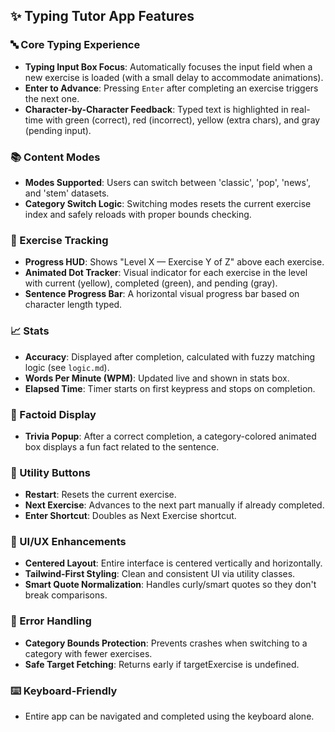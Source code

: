 ## ✨ Typing Tutor App Features

### 🔤 Core Typing Experience

* **Typing Input Box Focus**: Automatically focuses the input field when a new exercise is loaded (with a small delay to accommodate animations).
* **Enter to Advance**: Pressing `Enter` after completing an exercise triggers the next one.
* **Character-by-Character Feedback**: Typed text is highlighted in real-time with green (correct), red (incorrect), yellow (extra chars), and gray (pending input).

### 📚 Content Modes

* **Modes Supported**: Users can switch between 'classic', 'pop', 'news', and 'stem' datasets.
* **Category Switch Logic**: Switching modes resets the current exercise index and safely reloads with proper bounds checking.

### 🎯 Exercise Tracking

* **Progress HUD**: Shows "Level X — Exercise Y of Z" above each exercise.
* **Animated Dot Tracker**: Visual indicator for each exercise in the level with current (yellow), completed (green), and pending (gray).
* **Sentence Progress Bar**: A horizontal visual progress bar based on character length typed.

### 📈 Stats

* **Accuracy**: Displayed after completion, calculated with fuzzy matching logic (see `logic.md`).
* **Words Per Minute (WPM)**: Updated live and shown in stats box.
* **Elapsed Time**: Timer starts on first keypress and stops on completion.

### 💬 Factoid Display

* **Trivia Popup**: After a correct completion, a category-colored animated box displays a fun fact related to the sentence.

### 🔄 Utility Buttons

* **Restart**: Resets the current exercise.
* **Next Exercise**: Advances to the next part manually if already completed.
* **Enter Shortcut**: Doubles as Next Exercise shortcut.

### 🧠 UI/UX Enhancements

* **Centered Layout**: Entire interface is centered vertically and horizontally.
* **Tailwind-First Styling**: Clean and consistent UI via utility classes.
* **Smart Quote Normalization**: Handles curly/smart quotes so they don't break comparisons.

### 🧪 Error Handling

* **Category Bounds Protection**: Prevents crashes when switching to a category with fewer exercises.
* **Safe Target Fetching**: Returns early if targetExercise is undefined.

### ⌨️ Keyboard-Friendly

* Entire app can be navigated and completed using the keyboard alone.

